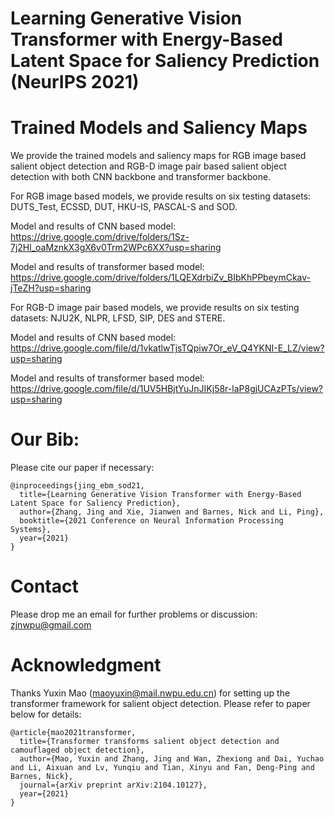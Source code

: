 # Learning Generative Vision Transformer with Energy-Based Latent Space for Saliency Prediction (NeurIPS 2021)

# Trained Models and Saliency Maps
We provide the trained models and saliency maps for RGB image based salient object detection and RGB-D image pair based salient object detection with both CNN backbone and transformer backbone.

For RGB image based models, we provide results on six testing datasets: DUTS_Test, ECSSD, DUT, HKU-IS, PASCAL-S and SOD.

Model and results of CNN based model: https://drive.google.com/drive/folders/1Sz-7j2Hl_oaMznkX3gX6v0Trm2WPc6XX?usp=sharing

Model and results of transformer based model: https://drive.google.com/drive/folders/1LQEXdrbiZv_BIbKhPPbeymCkav-jTeZH?usp=sharing


For RGB-D image pair based models, we provide results on six testing datasets: NJU2K, NLPR, LFSD, SIP, DES and STERE.

Model and results of CNN based model: https://drive.google.com/file/d/1vkatlwTjsTQpiw7Or_eV_Q4YKNI-E_LZ/view?usp=sharing

Model and results of transformer based model: https://drive.google.com/file/d/1UV5HBjtYuJnJIKj58r-laP8gjUCAzPTs/view?usp=sharing


# Our Bib:

Please cite our paper if necessary:
```
@inproceedings{jing_ebm_sod21,
  title={Learning Generative Vision Transformer with Energy-Based Latent Space for Saliency Prediction},
  author={Zhang, Jing and Xie, Jianwen and Barnes, Nick and Li, Ping},
  booktitle={2021 Conference on Neural Information Processing Systems},
  year={2021}
}
```

# Contact

Please drop me an email for further problems or discussion: zjnwpu@gmail.com

# Acknowledgment

Thanks Yuxin Mao (maoyuxin@mail.nwpu.edu.cn) for setting up the transformer framework for salient object detection. Please refer to paper below for details:
```
@article{mao2021transformer,
  title={Transformer transforms salient object detection and camouflaged object detection},
  author={Mao, Yuxin and Zhang, Jing and Wan, Zhexiong and Dai, Yuchao and Li, Aixuan and Lv, Yunqiu and Tian, Xinyu and Fan, Deng-Ping and Barnes, Nick},
  journal={arXiv preprint arXiv:2104.10127},
  year={2021}
}
```
